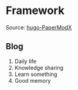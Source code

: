 # Framework

Source: [hugo-PaperModX](https://github.com/reorx/hugo-PaperModX)

## Blog

1. Daily life
2. Knowledge sharing
3. Learn something
4. Good memory
